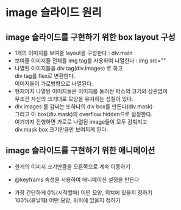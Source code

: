 # image 슬라이드 원리

## image 슬라이드를 구현하기 위한 box layout 구성

- 1개의 이미지를 보여줄 layout을 구성한다 : div.main
- 보여줄 이미지들 전체를 img tag를 사용하여 나열한다 : img src=""
- 나열된 이미지들을 div tag(div.images) 로 묶고  
  div tag를 flex로 변환한다.  
   이미지들이 가로방향으로 나열된다.
- 현재까지 나열된 이미지들은 이미지를 둘러싼 박스의 크기와 상관없이  
  무조건 자신의 크기대로 모양을 유지하는 성질이 있다.
- div.images 를 감싸는 또하나의 div box를 만든다(div.mask)  
  그리고 이 box(div.mask)의 overflow:hidden으로 설정한다.  
  여기까지 진행하면 가로로 나열된 image들이 모두 감춰지고  
  div.mask box 크기만큼만 보여지게 된다.

## image 슬라이드를 구현하기 위한 애니메이션

- 한개의 이미지 크기만큼을 오른쪽으로 계속 이동하기

- @keyframs 속성을 사용하여 애니메이션 설정을 만든다
- 가장 간단하게 0%(시작할때) 어떤 모양, 위치에 있을지 정하기  
  100%(끝날때) 어떤 모양, 위치에 있을지 정하기
